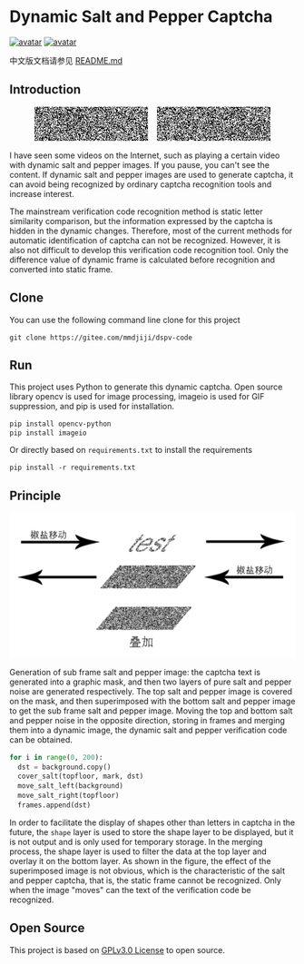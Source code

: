 # Dynamic Salt and Pepper Captcha

[![avatar](https://img.shields.io/badge/license-GPL_V3.0-brightgreen)](https://choosealicense.com/licenses/gpl-3.0/) [![avatar](https://img.shields.io/badge/language-Python-orange)](https://www.python.org/)

中文版文档请参见 [README.md](README.md)

## Introduction
<center><img src='assets/JjNb.gif'>&nbsp;&nbsp;&nbsp;&nbsp;<img src='assets/static.png'></center>

I have seen some videos on the Internet, such as playing a certain video with dynamic salt and pepper images. If you pause, you can't see the content. If dynamic salt and pepper images are used to generate captcha, it can avoid being recognized by ordinary captcha recognition tools and increase interest.

The mainstream verification code recognition method is static letter similarity comparison, but the information expressed by the captcha is hidden in the dynamic changes. Therefore, most of the current methods for automatic identification of captcha can not be recognized. However, it is also not difficult to develop this verification code recognition tool. Only the difference value of dynamic frame is calculated before recognition and converted into static frame.

## Clone
You can use the following command line clone for this project
```shell
git clone https://gitee.com/mmdjiji/dspv-code
```

## Run
This project uses Python to generate this dynamic captcha. Open source library opencv is used for image processing, imageio is used for GIF suppression, and pip is used for installation.

```shell
pip install opencv-python
pip install imageio
```

Or directly based on `requirements.txt` to install the requirements
```shell
pip install -r requirements.txt
```

## Principle

![avatar](assets/generation-process.png)

Generation of sub frame salt and pepper image: the captcha text is generated into a graphic mask, and then two layers of pure salt and pepper noise are generated respectively. The top salt and pepper image is covered on the mask, and then superimposed with the bottom salt and pepper image to get the sub frame salt and pepper image. Moving the top and bottom salt and pepper noise in the opposite direction, storing in frames and merging them into a dynamic image, the dynamic salt and pepper verification code can be obtained.

```python
for i in range(0, 200):
  dst = background.copy()
  cover_salt(topfloor, mark, dst)
  move_salt_left(background)
  move_salt_right(topfloor)
  frames.append(dst)
```

In order to facilitate the display of shapes other than letters in captcha in the future, the `shape` layer is used to store the shape layer to be displayed, but it is not output and is only used for temporary storage. In the merging process, the shape layer is used to filter the data at the top layer and overlay it on the bottom layer. As shown in the figure, the effect of the superimposed image is not obvious, which is the characteristic of the salt and pepper captcha, that is, the static frame cannot be recognized. Only when the image "moves" can the text of the verification code be recognized.

## Open Source
This project is based on [GPLv3.0 License](https://choosealicense.com/licenses/gpl-3.0/) to open source.